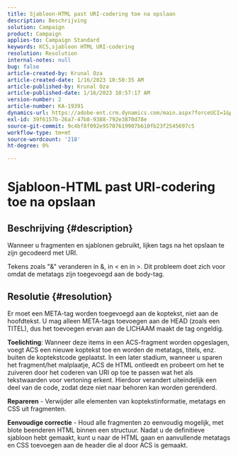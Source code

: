 ```yaml
---
title: Sjabloon-HTML past URI-codering toe na opslaan
description: Beschrijving
solution: Campaign
product: Campaign
applies-to: Campaign Standard
keywords: KCS,sjabloon HTML URI-codering
resolution: Resolution
internal-notes: null
bug: false
article-created-by: Krunal Oza
article-created-date: 1/16/2023 10:50:35 AM
article-published-by: Krunal Oza
article-published-date: 1/16/2023 10:57:17 AM
version-number: 2
article-number: KA-19391
dynamics-url: https://adobe-ent.crm.dynamics.com/main.aspx?forceUCI=1&pagetype=entityrecord&etn=knowledgearticle&id=7f34e194-8b95-ed11-aad1-6045bd006793
exl-id: 39f6157b-26a7-47b8-9388-792e3870d78e
source-git-commit: 9c4bf8f092e95707619907b610fb23f2545697c5
workflow-type: tm+mt
source-wordcount: '218'
ht-degree: 0%

---
```


# Sjabloon-HTML past URI-codering toe na opslaan

## Beschrijving {#description}


Wanneer u fragmenten en sjablonen gebruikt, lijken tags na het opslaan te zijn gecodeerd met URI.

Tekens zoals &quot;&amp;&quot; veranderen in &amp;, in &lt; en in >. Dit probleem doet zich voor omdat de metatags zijn toegevoegd aan de body-tag.


## Resolutie {#resolution}


Er moet een META-tag worden toegevoegd aan de koptekst, niet aan de hoofdtekst. U mag alleen META-tags toevoegen aan de HEAD (zoals een TITEL), dus het toevoegen ervan aan de LICHAAM maakt de tag ongeldig.

<b>Toelichting</b>: Wanneer deze items in een ACS-fragment worden opgeslagen, voegt ACS een nieuwe koptekst toe en worden de metatags, titels, enz. buiten de koptekstcode geplaatst. In een later stadium, wanneer u sparen het fragment/het malplaatje, ACS de HTML ontleedt en probeert om het te zuiveren door het coderen van URI op toe te passen wat het als tekstwaarden voor vertoning erkent. Hierdoor verandert uiteindelijk een deel van de code, zodat deze niet naar behoren kan worden gerenderd.

<b>Repareren</b> - Verwijder alle elementen van koptekstinformatie, metatags en CSS uit fragmenten.

<b>Eenvoudige correctie</b> - Houd alle fragmenten zo eenvoudig mogelijk, met blote beenderen HTML binnen een structuur. Nadat u de definitieve sjabloon hebt gemaakt, kunt u naar de HTML gaan en aanvullende metatags en CSS toevoegen aan de header die al door ACS is gemaakt.
